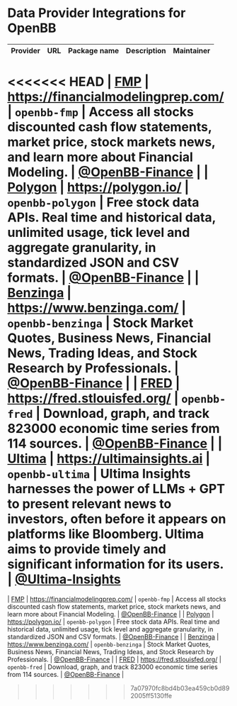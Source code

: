 # Data Provider Integrations for OpenBB

| Provider | URL | Package name | Description | Maintainer |
| --- | --- | --- | --- | --- |
<<<<<<< HEAD
| [FMP](./providers/fmp/README.md) | https://financialmodelingprep.com/ | `openbb-fmp` | Access all stocks discounted cash flow statements, market price, stock markets news, and learn more about Financial Modeling. | [@OpenBB-Finance](https://github.com/OpenBB-finance) |
| [Polygon](./providers/polygon/README.md) | https://polygon.io/ | `openbb-polygon` | Free stock data APIs. Real time and historical data, unlimited usage, tick level and aggregate granularity, in standardized JSON and CSV formats. | [@OpenBB-Finance](https://github.com/OpenBB-finance) |
| [Benzinga](./providers/benzinga/README.md) | https://www.benzinga.com/ | `openbb-benzinga` | Stock Market Quotes, Business News, Financial News, Trading Ideas, and Stock Research by Professionals. | [@OpenBB-Finance](https://github.com/OpenBB-finance) |
| [FRED](./providers/fred/README.md) | https://fred.stlouisfed.org/ | `openbb-fred` | Download, graph, and track 823000 economic time series from 114 sources. | [@OpenBB-Finance](https://github.com/OpenBB-finance) |
| [Ultima](./providers/ultima/README.md) | https://ultimainsights.ai | `openbb-ultima` | Ultima Insights harnesses the power of LLMs + GPT to present relevant news to investors, often before it appears on platforms like Bloomberg. Ultima aims to provide timely and significant information for its users. | [@Ultima-Insights](https://github.com/Ultima-Insights)
=======
| [FMP](./providers/fmp/README.md) | <https://financialmodelingprep.com/> | `openbb-fmp` | Access all stocks discounted cash flow statements, market price, stock markets news, and learn more about Financial Modeling. | [@OpenBB-Finance](https://github.com/OpenBB-finance) |
| [Polygon](./providers/polygon/README.md) | <https://polygon.io/> | `openbb-polygon` | Free stock data APIs. Real time and historical data, unlimited usage, tick level and aggregate granularity, in standardized JSON and CSV formats. | [@OpenBB-Finance](https://github.com/OpenBB-finance) |
| [Benzinga](./providers/benzinga/README.md) | <https://www.benzinga.com/> | `openbb-benzinga` | Stock Market Quotes, Business News, Financial News, Trading Ideas, and Stock Research by Professionals. | [@OpenBB-Finance](https://github.com/OpenBB-finance) |
| [FRED](./providers/fred/README.md) | <https://fred.stlouisfed.org/> | `openbb-fred` | Download, graph, and track 823000 economic time series from 114 sources. | [@OpenBB-Finance](https://github.com/OpenBB-finance) |
>>>>>>> 7a07970fc8bd4b03ea459cb0d892005ff5130ffe

<!-- Add your Data Provider integration above this line -->
